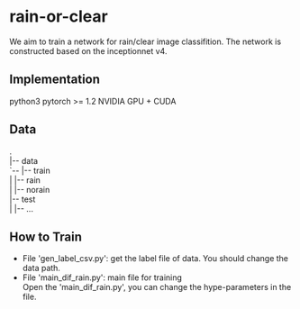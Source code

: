 # rain-or-clear

We aim to train a network for rain/clear image classifition. 
The network is constructed based on the inceptionnet v4. 

## Implementation
python3 
pytorch >= 1.2
NVIDIA GPU + CUDA

## Data
.  
|-- data  
`-- |-- train  
    |   |-- rain  
    |   |-- norain  
    |-- test  
    |   |-- ...  

## How to Train
* File 'gen_label_csv.py': get the label file of data. You should change the data path.
* File  'main_dif_rain.py': main file for training    
Open the 'main_dif_rain.py', you can change the hype-parameters in the file.
